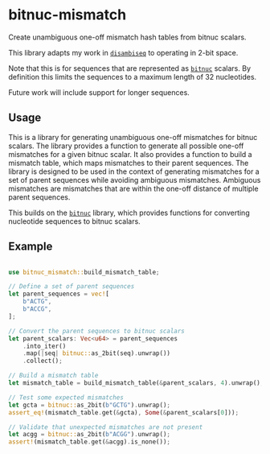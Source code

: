 # bitnuc-mismatch

Create unambiguous one-off mismatch hash tables from bitnuc scalars.

This library adapts my work in [`disambiseq`](https://crates.io/crates/disambiseq) to operating in 2-bit space.

Note that this is for sequences that are represented as [`bitnuc`](https://crates.io/crates/bitnuc) scalars.
By definition this limits the sequences to a maximum length of 32 nucleotides.

Future work will include support for longer sequences.

## Usage

This is a library for generating unambiguous one-off mismatches for bitnuc scalars.
The library provides a function to generate all possible one-off mismatches for a given bitnuc scalar.
It also provides a function to build a mismatch table, which maps mismatches to their parent sequences.
The library is designed to be used in the context of generating mismatches for a set of parent sequences while avoiding ambiguous mismatches.
Ambiguous mismatches are mismatches that are within the one-off distance of multiple parent sequences.

This builds on the [`bitnuc`](https://crates.io/crates/bitnuc) library, which provides functions for converting nucleotide sequences to bitnuc scalars.

## Example

```rust

use bitnuc_mismatch::build_mismatch_table;

// Define a set of parent sequences
let parent_sequences = vec![
    b"ACTG",
    b"ACCG",
];

// Convert the parent sequences to bitnuc scalars
let parent_scalars: Vec<u64> = parent_sequences
    .into_iter()
    .map(|seq| bitnuc::as_2bit(seq).unwrap())
    .collect();

// Build a mismatch table
let mismatch_table = build_mismatch_table(&parent_scalars, 4).unwrap();

// Test some expected mismatches
let gcta = bitnuc::as_2bit(b"GCTG").unwrap();
assert_eq!(mismatch_table.get(&gcta), Some(&parent_scalars[0]));

// Validate that unexpected mismatches are not present
let acgg = bitnuc::as_2bit(b"ACGG").unwrap();
assert!(mismatch_table.get(&acgg).is_none());
```
